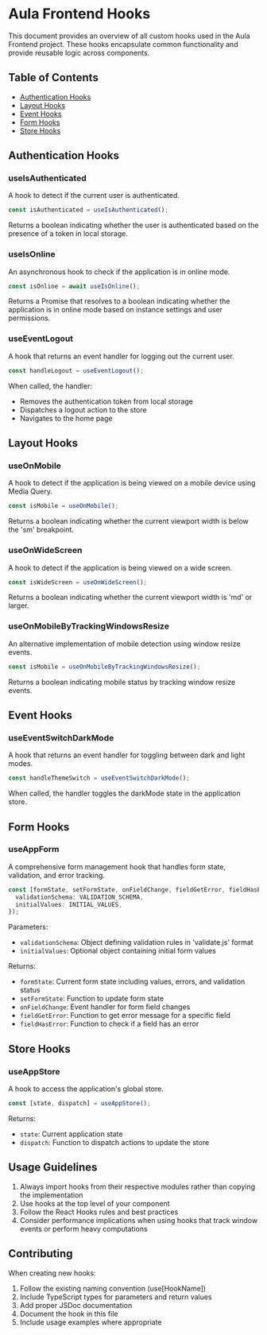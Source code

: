 # Aula Frontend Hooks

This document provides an overview of all custom hooks used in the Aula Frontend project. These hooks encapsulate common functionality and provide reusable logic across components.

## Table of Contents

- [Authentication Hooks](#authentication-hooks)
- [Layout Hooks](#layout-hooks)
- [Event Hooks](#event-hooks)
- [Form Hooks](#form-hooks)
- [Store Hooks](#store-hooks)

## Authentication Hooks

### useIsAuthenticated

A hook to detect if the current user is authenticated.

```typescript
const isAuthenticated = useIsAuthenticated();
```

Returns a boolean indicating whether the user is authenticated based on the presence of a token in local storage.

### useIsOnline

An asynchronous hook to check if the application is in online mode.

```typescript
const isOnline = await useIsOnline();
```

Returns a Promise that resolves to a boolean indicating whether the application is in online mode based on instance settings and user permissions.

### useEventLogout

A hook that returns an event handler for logging out the current user.

```typescript
const handleLogout = useEventLogout();
```

When called, the handler:

- Removes the authentication token from local storage
- Dispatches a logout action to the store
- Navigates to the home page

## Layout Hooks

### useOnMobile

A hook to detect if the application is being viewed on a mobile device using Media Query.

```typescript
const isMobile = useOnMobile();
```

Returns a boolean indicating whether the current viewport width is below the 'sm' breakpoint.

### useOnWideScreen

A hook to detect if the application is being viewed on a wide screen.

```typescript
const isWideScreen = useOnWideScreen();
```

Returns a boolean indicating whether the current viewport width is 'md' or larger.

### useOnMobileByTrackingWindowsResize

An alternative implementation of mobile detection using window resize events.

```typescript
const isMobile = useOnMobileByTrackingWindowsResize();
```

Returns a boolean indicating mobile status by tracking window resize events.

## Event Hooks

### useEventSwitchDarkMode

A hook that returns an event handler for toggling between dark and light modes.

```typescript
const handleThemeSwitch = useEventSwitchDarkMode();
```

When called, the handler toggles the darkMode state in the application store.

## Form Hooks

### useAppForm

A comprehensive form management hook that handles form state, validation, and error tracking.

```typescript
const [formState, setFormState, onFieldChange, fieldGetError, fieldHasError] = useAppForm({
  validationSchema: VALIDATION_SCHEMA,
  initialValues: INITIAL_VALUES,
});
```

Parameters:

- `validationSchema`: Object defining validation rules in 'validate.js' format
- `initialValues`: Optional object containing initial form values

Returns:

- `formState`: Current form state including values, errors, and validation status
- `setFormState`: Function to update form state
- `onFieldChange`: Event handler for form field changes
- `fieldGetError`: Function to get error message for a specific field
- `fieldHasError`: Function to check if a field has an error

## Store Hooks

### useAppStore

A hook to access the application's global store.

```typescript
const [state, dispatch] = useAppStore();
```

Returns:

- `state`: Current application state
- `dispatch`: Function to dispatch actions to update the store

## Usage Guidelines

1. Always import hooks from their respective modules rather than copying the implementation
2. Use hooks at the top level of your component
3. Follow the React Hooks rules and best practices
4. Consider performance implications when using hooks that track window events or perform heavy computations

## Contributing

When creating new hooks:

1. Follow the existing naming convention (use[HookName])
2. Include TypeScript types for parameters and return values
3. Add proper JSDoc documentation
4. Document the hook in this file
5. Include usage examples where appropriate
